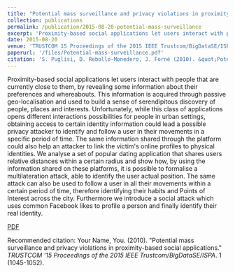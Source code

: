 ```yaml
---
title: "Potential mass surveillance and privacy violations in proximity-based social applications."
collection: publications
permalink: /publication/2015-08-20-potential-mass-surveillance
excerpt: 'Proximity-based social applications let users interact with people that are currently close to them, by revealing some information about their preferences and whereabouts.'
date: 2015-08-20
venue: 'TRUSTCOM 15 Proceedings of the 2015 IEEE Trustcom/BigDataSE/ISPA'
paperurl: '/files/Potential-mass-surveillance.pdf'
citation: 'S. Puglisi, D. Rebollo-Monedero, J. Forné (2010). &quot;Potential mass surveillance and privacy violations in proximity-based social applications.&quot; <i>TRUSTCOM '15 Proceedings of the 2015 IEEE Trustcom/BigDataSE/ISPA</i>. 1 (1045-1052).'
---
```

Proximity-based social applications let users interact with people that are currently close to them, by revealing some information about their preferences and whereabouts. This information is acquired through passive geo-localisation and used to build a sense of serendipitous discovery of people, places and interests. Unfortunately, while this class of applications opens different interactions possibilities for people in urban settings, obtaining access to certain identity information could lead a possible privacy attacker to identify and follow a user in their movements in a specific period of time. The same information shared through the platform could also help an attacker to link the victim's online profiles to physical identities. We analyse a set of popular dating application that shares users relative distances within a certain radius and show how, by using the information shared on these platforms, it is possible to formalise a multilateration attack, able to identify the user actual position. The same attack can also be used to follow a user in all their movements within a certain period of time, therefore identifying their habits and Points of Interest across the city. Furthermore we introduce a social attack which uses common Facebook likes to profile a person and finally identify their real identity.

[PDF](/files/Potential-mass-surveillance.pdf)

Recommended citation: Your Name, You. (2010). "Potential mass surveillance and privacy violations in proximity-based social applications." <i>TRUSTCOM '15 Proceedings of the 2015 IEEE Trustcom/BigDataSE/ISPA</i>. 1 (1045-1052).

